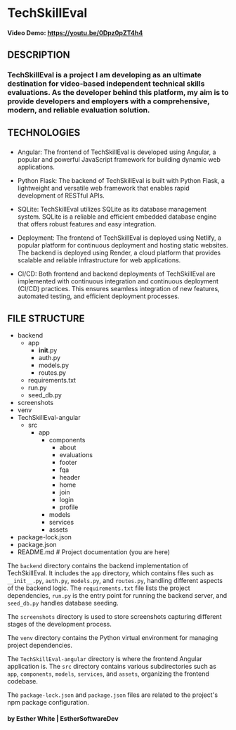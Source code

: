 # TechSkillEval

#### Video Demo:  <https://youtu.be/0Dpz0pZT4h4>

## DESCRIPTION

### TechSkillEval is a project I am developing as an ultimate destination for video-based independent technical skills evaluations. As the developer behind this platform, my aim is to provide developers and employers with a comprehensive, modern, and reliable evaluation solution. 

## TECHNOLOGIES

###

- Angular: The frontend of TechSkillEval is developed using Angular, a popular and powerful JavaScript framework for building dynamic web applications.

- Python Flask: The backend of TechSkillEval is built with Python Flask, a lightweight and versatile web framework that enables rapid development of RESTful APIs.

- SQLite: TechSkillEval utilizes SQLite as its database management system. SQLite is a reliable and efficient embedded database engine that offers robust features and easy integration.

- Deployment: The frontend of TechSkillEval is deployed using Netlify, a popular platform for continuous deployment and hosting static websites. The backend is deployed using Render, a cloud platform that provides scalable and reliable infrastructure for web applications.

- CI/CD: Both frontend and backend deployments of TechSkillEval are implemented with continuous integration and continuous deployment (CI/CD) practices. This ensures seamless integration of new features, automated testing, and efficient deployment processes.

## FILE STRUCTURE

- backend 
  - app
    - __init__.py 
    - auth.py
    - models.py
    - routes.py
  -  requirements.txt
  - run.py
  - seed_db.py
- screenshots
- venv
- TechSkillEval-angular
  - src 
    - app
      - components
        - about 
        - evaluations
        - footer
        - fqa
        - header
        - home
        - join
        - login
        - profile
      - models
      - services
      - assets    
- package-lock.json
- package.json
- README.md # Project documentation (you are here)

The `backend` directory contains the backend implementation of TechSkillEval. It includes the `app` directory, which contains files such as `__init__.py`, `auth.py`, `models.py`, and `routes.py`, handling different aspects of the backend logic. The `requirements.txt` file lists the project dependencies, `run.py` is the entry point for running the backend server, and `seed_db.py` handles database seeding.

The `screenshots` directory is used to store screenshots capturing different stages of the development process.

The `venv` directory contains the Python virtual environment for managing project dependencies.

The `TechSkillEval-angular` directory is where the frontend Angular application is. The `src` directory contains various subdirectories such as `app`, `components`, `models`, `services`, and `assets`, organizing the frontend codebase.

The `package-lock.json` and `package.json` files are related to the project's npm package configuration.

#### by Esther White | EstherSoftwareDev